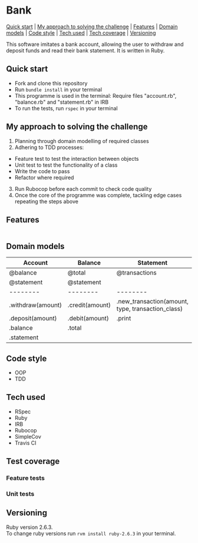 # Bank

[Quick start](#quick-start) | [My approach to solving the challenge](#my-approach-to-solving-the-challenge) |
[Features](#features) | [Domain models](#domain-models) | [Code style](#code-style) |
[Tech used](#tech-used) | [Tech coverage](#tech-coverage) | [Versioning](#versioning)

This software imitates a bank account, allowing the user to withdraw and deposit
funds and read their bank statement. It is written in Ruby.

## Quick start

- Fork and clone this repository
- Run ```bundle install``` in your terminal
- This programme is used in the terminal: Require files "account.rb",
"balance.rb" and "statement.rb" in IRB
- To run the tests, run ```rspec``` in your terminal

## My approach to solving the challenge

1. Planning through domain modelling of required classes
2. Adhering to TDD processes:
  - Feature test to test the interaction between objects
  - Unit test to test the functionality of a class
  - Write the code to pass
  - Refactor where required
3. Run Rubocop before each commit to check code quality
4. Once the core of the programme was complete, tackling edge cases repeating
the steps above

## Features

```

```

## Domain models

| Account | Balance | Statement | Transaction |
| ------- | ------- | --------- | ----------- |
| @balance | @total | @transactions | @transaction
| @statement | @statement | | |
| -------- | -------- | -------- | -------- |
| .withdraw(amount) | .credit(amount) | .new_transaction(amount, type, transaction_class) | |
| .deposit(amount) | .debit(amount) | .print | |
| .balance | .total | | |
| .statement | | | |

## Code style
- OOP
- TDD

## Tech used
- RSpec
- Ruby
- IRB
- Rubocop
- SimpleCov
- Travis CI

## Test coverage

### Feature tests


### Unit tests

## Versioning
Ruby version 2.6.3.  
To change ruby versions run ```rvm install ruby-2.6.3``` in your terminal.
